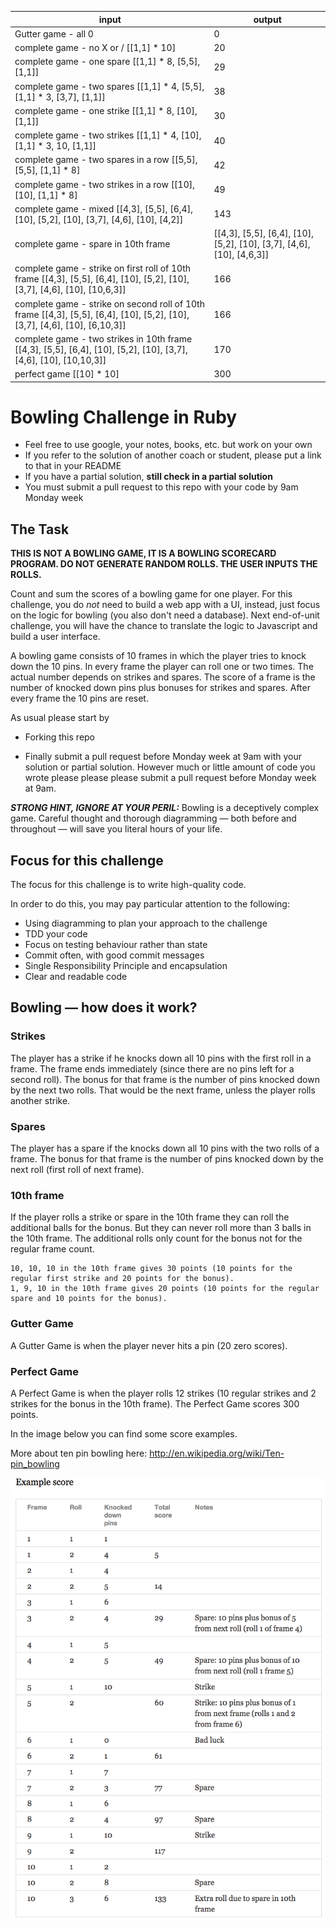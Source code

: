 | input | output |
|-------|--------|
| Gutter game - all 0 | 0 |
| complete game - no X or / [[1,1] * 10]| 20 |
| complete game - one spare [[1,1] * 8, [5,5], [1,1]] | 29 |
| complete game - two spares [[1,1] * 4, [5,5], [1,1] * 3, [3,7], [1,1]] | 38 |
| complete game - one strike [[1,1] * 8, [10], [1,1]] | 30 |
| complete game - two strikes [[1,1] * 4, [10], [1,1] * 3, 10, [1,1]] | 40 |
| complete game - two spares in a row [[5,5], [5,5], [1,1] * 8] | 42 |
| complete game - two strikes in a row [[10], [10], [1,1] * 8] | 49 |
| complete game - mixed [[4,3], [5,5], [6,4], [10], [5,2], [10], [3,7], [4,6], [10], [4,2]] | 143 |
| complete game - spare in 10th frame | [[4,3], [5,5], [6,4], [10], [5,2], [10], [3,7], [4,6], [10], [4,6,3]] | 154 |
| complete game - strike on first roll of 10th frame [[4,3], [5,5], [6,4], [10], [5,2], [10], [3,7], [4,6], [10], [10,6,3]] | 166 |
| complete game - strike on second roll of 10th frame [[4,3], [5,5], [6,4], [10], [5,2], [10], [3,7], [4,6], [10], [6,10,3]] | 166 |
| complete game - two strikes in 10th frame [[4,3], [5,5], [6,4], [10], [5,2], [10], [3,7], [4,6], [10], [10,10,3]] | 170 |
| perfect game [[10] * 10] | 300 |


Bowling Challenge in Ruby
=================

* Feel free to use google, your notes, books, etc. but work on your own
* If you refer to the solution of another coach or student, please put a link to that in your README
* If you have a partial solution, **still check in a partial solution**
* You must submit a pull request to this repo with your code by 9am Monday week

## The Task

**THIS IS NOT A BOWLING GAME, IT IS A BOWLING SCORECARD PROGRAM. DO NOT GENERATE RANDOM ROLLS. THE USER INPUTS THE ROLLS.**

Count and sum the scores of a bowling game for one player. For this challenge, you do _not_ need to build a web app with a UI, instead, just focus on the logic for bowling (you also don't need a database). Next end-of-unit challenge, you will have the chance to translate the logic to Javascript and build a user interface.

A bowling game consists of 10 frames in which the player tries to knock down the 10 pins. In every frame the player can roll one or two times. The actual number depends on strikes and spares. The score of a frame is the number of knocked down pins plus bonuses for strikes and spares. After every frame the 10 pins are reset.

As usual please start by

* Forking this repo

* Finally submit a pull request before Monday week at 9am with your solution or partial solution.  However much or little amount of code you wrote please please please submit a pull request before Monday week at 9am. 

___STRONG HINT, IGNORE AT YOUR PERIL:___ Bowling is a deceptively complex game. Careful thought and thorough diagramming — both before and throughout — will save you literal hours of your life.

## Focus for this challenge
The focus for this challenge is to write high-quality code.

In order to do this, you may pay particular attention to the following:
* Using diagramming to plan your approach to the challenge
* TDD your code
* Focus on testing behaviour rather than state
* Commit often, with good commit messages
* Single Responsibility Principle and encapsulation
* Clear and readable code

## Bowling — how does it work?

### Strikes

The player has a strike if he knocks down all 10 pins with the first roll in a frame. The frame ends immediately (since there are no pins left for a second roll). The bonus for that frame is the number of pins knocked down by the next two rolls. That would be the next frame, unless the player rolls another strike.

### Spares

The player has a spare if the knocks down all 10 pins with the two rolls of a frame. The bonus for that frame is the number of pins knocked down by the next roll (first roll of next frame).

### 10th frame

If the player rolls a strike or spare in the 10th frame they can roll the additional balls for the bonus. But they can never roll more than 3 balls in the 10th frame. The additional rolls only count for the bonus not for the regular frame count.

    10, 10, 10 in the 10th frame gives 30 points (10 points for the regular first strike and 20 points for the bonus).
    1, 9, 10 in the 10th frame gives 20 points (10 points for the regular spare and 10 points for the bonus).

### Gutter Game

A Gutter Game is when the player never hits a pin (20 zero scores).

### Perfect Game

A Perfect Game is when the player rolls 12 strikes (10 regular strikes and 2 strikes for the bonus in the 10th frame). The Perfect Game scores 300 points.

In the image below you can find some score examples.

More about ten pin bowling here: http://en.wikipedia.org/wiki/Ten-pin_bowling

![Ten Pin Score Example](images/example_ten_pin_scoring.png)
